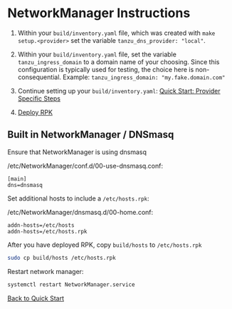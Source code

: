 # NetworkManager Instructions

1. Within your `build/inventory.yaml` file, which was created with `make setup.<provider>` set the variable `tanzu_dns_provider: "local"`.

1. Within your `build/inventory.yaml` file, set the variable `tanzu_ingress_domain` to a domain name of your choosing.  Since this configuration is typically used for testing, the choice here is non-consequential.  Example: `tanzu_ingress_domain: "my.fake.domain.com"`

1. Continue setting up your `build/inventory.yaml`: [Quick Start: Provider Specific Steps](../QUICKSTART.md#provider-specific-steps)

1. [Deploy RPK](../QUICKSTART.md#deploy)

## Built in NetworkManager / DNSmasq

Ensure that NetworkManager is using dnsmasq

/etc/NetworkManager/conf.d/00-use-dnsmasq.conf:
```
[main]
dns=dnsmasq
```

Set additional hosts to include a `/etc/hosts.rpk`:

/etc/NetworkManager/dnsmasq.d/00-home.conf:
```
addn-hosts=/etc/hosts
addn-hosts=/etc/hosts.rpk
```

After you have deployed RPK, copy `build/hosts` to `/etc/hosts.rpk`

```bash
sudo cp build/hosts /etc/hosts.rpk
```

Restart network manager:

```bash
systemctl restart NetworkManager.service
```

[Back to Quick Start](../QUICKSTART.md#dns-options)
